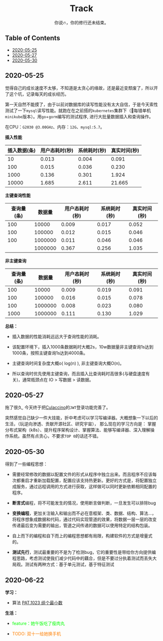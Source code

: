 <div id="title" align="center">
    <h1>Track</h1>
</div>

<div id="badges" align="center">
    你说🔥，你的修行还未结束。
</div>


## Table of Contents

+ [2020-05-25](#2020-05-25)
+ [2020-05-27](#2020-05-27)
+ [2020-05-30](#2020-05-30)

## 2020-05-25

​	觉得自己的成长速度不太够，不知道是太贪心的缘故，还是最近变颓废了，所以开了这个坑，记录每天的成长经历。

​	第一天自然不能摸了，由于以前对数据库的读写性能没有太大自信，于是今天索性测试了一下`mysql`读写性能。就跑在在之前搭的`kubernetes`集群下（🥀每错单机`minikube`版本）。用`go`+`gorm`编写的测试程序, 进行大批量数据插入和查询操作。

​	在CPU：`G2030 @3.00GHz`、内存：`12G`、`mysql:5.7`。

  **插入性能**

| 插入数据(条) | 用户态耗时(秒) | 系统耗时(秒) | 真实时间(秒) |
| ------------ | -------------- | ------------ | ------------ |
| 10           | 0.013          | 0.004        | 0.091        |
| 100          | 0.015          | 0.036        | 0.230        |
| 1000         | 0.136          | 0.301        | 1.924        |
| 10000        | 1.685          | 2.611        | 21.665       |

  **主键查询性能**

| 查询量(条) | 数据量 | 用户态耗时(秒) | 系统耗时(秒) | 真实时间(秒) |
| ---------- | ------   | -------------- | ------------ | ------------ |
| 100        | 10000    | 0.009         | 0.017       | 0.052       |
| 100        | 100000   | 0.012     | 0.015    | 0.046    |
| 100        | 1000000  | 0.011        | 0.046      | 0.046     |
|  | 1000000 | 0.367 | 0.256 | 1.035 |

**非主键查询**

| 查询量(条) | 数据量 | 用户态耗时(秒) | 系统耗时(秒) | 真实时间(秒) |
| ---------- | ------   | -------------- | ------------ | ------------ |
| 100        | 10000  | 0.009      | 0.019 | 0.091        |
| 100       | 100000  | 0.016      | 0.015   | 0.078    |
| 100      | 1000000  | 0.008        | 0.023       | 0.080        |
| 1000 | 1000000 | 0.111 | 0.130 | 1.029        |

**总结：**

+ 插入数据的性能消耗远远大于查询性能的消耗。

+ 该配置环境下，插入1000条数据耗时大概2s，10w数据量非主键查询1s达到1000条，按照主键查询1s达到4000条。
+ 主键查询时间复杂度大概o( log(n) ), 非主键查询大概O(n)。

+ 所以查询时优先使用主键查询，而且插入比查询耗时高很多(与硬盘速度有关)，通常瓶颈点在 IO > 写数据 > 读数据。



## 2020-05-27

  拖了很久, 今天终于把[Culaccino](https://github.com/arrebole/Culaccino)的`JWT`登录功能完善了。

  突然感觉自己缺少一件大技能，折中考虑可以学习写编译器。大概想象一下以后的生活，（玩逆向渗透、贡献开源社区、研究宇宙），
  那么现在的学习方向是： 掌握分布式架构（k8s）、提升程序架构设计、掌握算法、能够写编译器、深入理解操作系统。虽然有点贪心，不要求`TOP 0`的话还不错。



## 2020-05-30

得到了一些编程思想：

+ 需要经常修改的数据以配置文件的形式从程序中独立出来。而且程序不应该每次都重启才重新加载配置，配置应该支持热更新。更好的方式是，将配置独立成服务，通过远程调用的方式进行获取，这样做可以同时更新依赖相同配置的程序。

+ **断言式**编程，将不可能发生的情况，使用断言做判断，一旦发生可以排除bug

+ **变换编程**，更加关注输入和输出而不必在意框架、类、数据、结构、算法...，将程序想象成数据和代码，通过代码实现管道的效果，将数据一层一层的改变传递最后变为需要的输出，管道之间传递的数据可以使用特定的结构包装。

+ 自上而下的编程和自下而上的编程思想都有局限，构建软件的方式是增量式的。

+ **测试先行**，测试最重要的不是为了检测bug，它的重要性是带给你方向提供编程思路，考虑测试使我们减少代码中的藕合，但是不要过分执着测试而丢失大局观。测试有两种方式：基于单元测试，基于特征测试

  
## 2020-06-22

**学习：**

+ 算法 [PAT.1023 组个最小数](https://pintia.cn/problem-sets/994805260223102976/problems/994805298269634560)

**生活：**

+ <p style="color: #00FF00">feature：她午饭吃了瘦肉丸</p>

+ <p style="color: #FF7F00">TODO: 双十一给她换手机</p>


